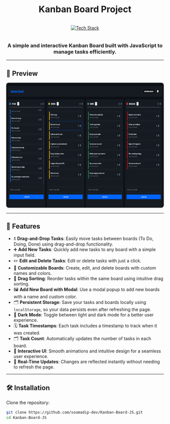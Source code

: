<h1 align="center">
  <br>
  Kanban Board Project
  <br>
</h1>

<div align="center">
  <a href="https://github.com/soumadip-dev">
    <img src="https://skillicons.dev/icons?i=html,css,js,github" alt="Tech Stack" width="200" style="padding: 15px 0;">
  </a>
</div>

<h3 align="center">
  A simple and interactive Kanban Board built with JavaScript to manage tasks efficiently.
</h3>

---

## 📸 Preview

<div align="center">
  <img alt="Kanban Board SS" src="./SS_Kanban-Board-JS.png"
  width="100%" height="400" style="border-radius: 8px; box-shadow: 0 2px 8px rgba(0,0,0,0.1);">
</div>

---

## 🚀 Features

- 🕱️ **Drag-and-Drop Tasks**: Easily move tasks between boards (To Do, Doing, Done) using drag-and-drop functionality.
- ➕ **Add New Tasks**: Quickly add new tasks to any board with a simple input field.
- ✏️ **Edit and Delete Tasks**: Edit or delete tasks with just a click.
- 🎨 **Customizable Boards**: Create, edit, and delete boards with custom names and colors.
- 🎼 **Drag Sorting**: Reorder tasks within the same board using intuitive drag sorting.
- 🖼️ **Add New Board with Modal**: Use a modal popup to add new boards with a name and custom color.
- 🗂️ **Persistent Storage**: Save your tasks and boards locally using `localStorage`, so your data persists even after refreshing the page.
- 🌃 **Dark Mode**: Toggle between light and dark mode for a better user experience.
- 🗓 **Task Timestamps**: Each task includes a timestamp to track when it was created.
- 🗂️ **Task Count**: Automatically updates the number of tasks in each board.
- 🎯 **Interactive UI**: Smooth animations and intuitive design for a seamless user experience.
- 🔄 **Real-Time Updates**: Changes are reflected instantly without needing to refresh the page.

---

## 🛠️ Installation

Clone the repository:
```bash
git clone https://github.com/soumadip-dev/Kanban-Board-JS.git
cd Kanban-Board-JS
```

